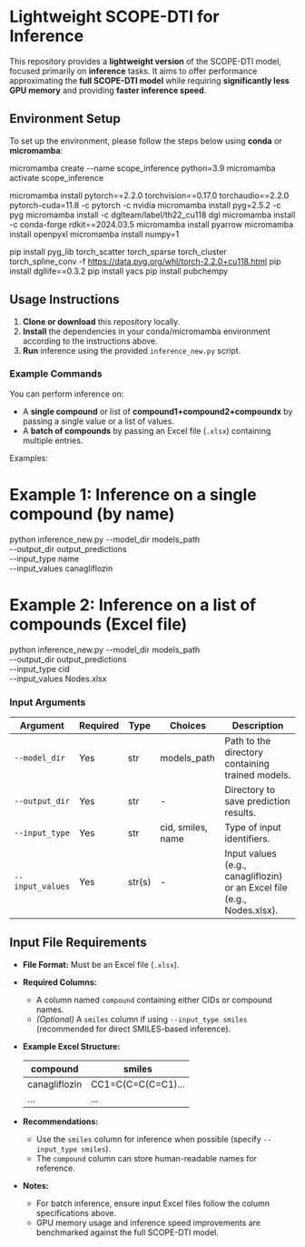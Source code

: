 # Lightweight SCOPE-DTI for Inference

This repository provides a **lightweight version** of the SCOPE-DTI model, focused primarily on **inference** tasks. It aims to offer performance approximating the **full SCOPE-DTI model** while requiring **significantly less GPU memory** and providing **faster inference speed**.

## Environment Setup

To set up the environment, please follow the steps below using **conda** or **micromamba**:

micromamba create --name scope_inference python=3.9
micromamba activate scope_inference

micromamba install pytorch==2.2.0 torchvision==0.17.0 torchaudio==2.2.0 pytorch-cuda=11.8 -c pytorch -c nvidia
micromamba install pyg=2.5.2 -c pyg
micromamba install -c dglteam/label/th22_cu118 dgl
micromamba install -c conda-forge rdkit==2024.03.5
micromamba install pyarrow
micromamba install openpyxl
micromamba install numpy=1

pip install pyg_lib torch_scatter torch_sparse torch_cluster torch_spline_conv -f https://data.pyg.org/whl/torch-2.2.0+cu118.html
pip install dgllife==0.3.2
pip install yacs
pip install pubchempy


## Usage Instructions

1. **Clone or download** this repository locally.
2. **Install** the dependencies in your conda/micromamba environment according to the instructions above.
3. **Run** inference using the provided `inference_new.py` script.

### Example Commands

You can perform inference on:
- A **single compound** or list of **compound1+compound2+compoundx** by passing a single value or a list of values.
- A **batch of compounds** by passing an Excel file (`.xlsx`) containing multiple entries.

Examples:

# Example 1: Inference on a single compound (by name)
python inference_new.py --model_dir models_path \
                        --output_dir output_predictions \
                        --input_type name \
                        --input_values canagliflozin

# Example 2: Inference on a list of compounds (Excel file)
python inference_new.py --model_dir models_path \
                        --output_dir output_predictions \
                        --input_type cid \
                        --input_values Nodes.xlsx

### Input Arguments

| Argument         | Required | Type   | Choices           | Description                                                                  |
|------------------|----------|--------|-------------------|------------------------------------------------------------------------------|
| `--model_dir`    | Yes      | str    | models_path       | Path to the directory containing trained models.                           |
| `--output_dir`   | Yes      | str    | -                 | Directory to save prediction results.                                        |
| `--input_type`   | Yes      | str    | cid, smiles, name | Type of input identifiers.                                                   |
| `--input_values` | Yes      | str(s) | -                 | Input values (e.g., canagliflozin) or an Excel file (e.g., Nodes.xlsx).       |


## Input File Requirements

- **File Format:** Must be an Excel file (`.xlsx`).

- **Required Columns:**
  - A column named `compound` containing either CIDs or compound names.
  - *(Optional)* A `smiles` column if using `--input_type smiles` (recommended for direct SMILES-based inference).

- **Example Excel Structure:**

  | compound      | smiles         |
  |---------------|----------------|
  | canagliflozin | CC1=C(C=C(C=C1)...  |
  | ...           | ...            |

- **Recommendations:**
  - Use the `smiles` column for inference when possible (specify `--input_type smiles`).
  - The `compound` column can store human-readable names for reference.

- **Notes:**
  - For batch inference, ensure input Excel files follow the column specifications above.
  - GPU memory usage and inference speed improvements are benchmarked against the full SCOPE-DTI model.
